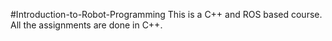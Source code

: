 #Introduction-to-Robot-Programming
This is a C++ and ROS based course. All the assignments are done in C++.

